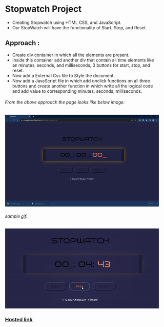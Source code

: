 # Stopwatch Project
* Creating Stopwatch  using HTML CSS, and JavaScript.
* Our StopWatch will have the functionality of Start, Stop, and Reset.
## Approach :
* Create div container in which all the elements are present.
* Inside this container add another div  that contain all time elements like an  minutes, seconds, and milliseconds, 3 buttons for start, stop, and reset.
* Now  add a External  Css file to Style the document.
* Now add a JavaScript file in which add onclick functions on all three buttons and create another function in which write all the logical code and add value to corresponding minutes, seconds, milliseconds.
###### From the above approach the page looks like below image:


![alt text](home_page.png)
###### sample gif:
![alt text](stopwatch.gif)
### [Hosted link](https://chowgonivamshi98.github.io/Stopwatch_project_CN/)
